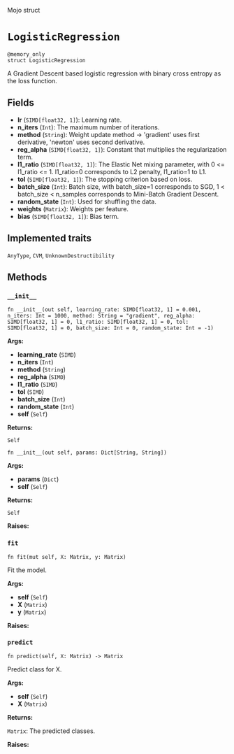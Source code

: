 Mojo struct

# `LogisticRegression`

```mojo
@memory_only
struct LogisticRegression
```

A Gradient Descent based logistic regression with binary cross entropy as the loss function.

## Fields

- **lr** (`SIMD[float32, 1]`): Learning rate.
- **n_iters** (`Int`): The maximum number of iterations.
- **method** (`String`): Weight update method -> 'gradient' uses first derivative, 'newton' uses second derivative.
- **reg_alpha** (`SIMD[float32, 1]`): Constant that multiplies the regularization term.
- **l1_ratio** (`SIMD[float32, 1]`): The Elastic Net mixing parameter, with 0 <= l1_ratio <= 1. l1_ratio=0 corresponds to L2 penalty, l1_ratio=1 to L1.
- **tol** (`SIMD[float32, 1]`): The stopping criterion based on loss.
- **batch_size** (`Int`): Batch size, with batch_size=1 corresponds to SGD, 1 < batch_size < n_samples corresponds to Mini-Batch Gradient Descent.
- **random_state** (`Int`): Used for shuffling the data.
- **weights** (`Matrix`): Weights per feature.
- **bias** (`SIMD[float32, 1]`): Bias term.

## Implemented traits

`AnyType`, `CVM`, `UnknownDestructibility`

## Methods

### `__init__`

```mojo
fn __init__(out self, learning_rate: SIMD[float32, 1] = 0.001, n_iters: Int = 1000, method: String = "gradient", reg_alpha: SIMD[float32, 1] = 0, l1_ratio: SIMD[float32, 1] = 0, tol: SIMD[float32, 1] = 0, batch_size: Int = 0, random_state: Int = -1)
```

**Args:**

- **learning_rate** (`SIMD`)
- **n_iters** (`Int`)
- **method** (`String`)
- **reg_alpha** (`SIMD`)
- **l1_ratio** (`SIMD`)
- **tol** (`SIMD`)
- **batch_size** (`Int`)
- **random_state** (`Int`)
- **self** (`Self`)

**Returns:**

`Self`

```mojo
fn __init__(out self, params: Dict[String, String])
```

**Args:**

- **params** (`Dict`)
- **self** (`Self`)

**Returns:**

`Self`

**Raises:**

### `fit`

```mojo
fn fit(mut self, X: Matrix, y: Matrix)
```

Fit the model.

**Args:**

- **self** (`Self`)
- **X** (`Matrix`)
- **y** (`Matrix`)

**Raises:**

### `predict`

```mojo
fn predict(self, X: Matrix) -> Matrix
```

Predict class for X.

**Args:**

- **self** (`Self`)
- **X** (`Matrix`)

**Returns:**

`Matrix`: The predicted classes.

**Raises:**


